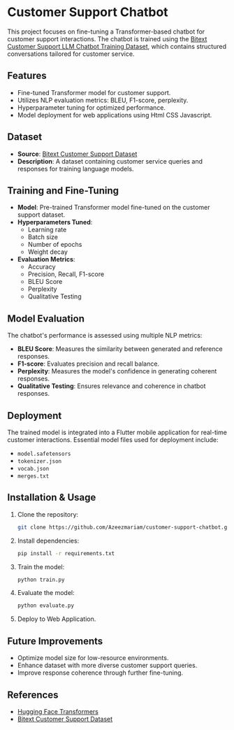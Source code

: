 # Customer Support Chatbot

This project focuses on fine-tuning a Transformer-based chatbot for customer support interactions. The chatbot is trained using the [Bitext Customer Support LLM Chatbot Training Dataset](https://huggingface.co/datasets/bitext/Bitext-customer-support-llm-chatbot-training-dataset), which contains structured conversations tailored for customer service.

## Features
- Fine-tuned Transformer model for customer support.
- Utilizes NLP evaluation metrics: BLEU, F1-score, perplexity.
- Hyperparameter tuning for optimized performance.
- Model deployment for web applications using Html CSS Javascript.

## Dataset
- **Source**: [Bitext Customer Support Dataset](https://huggingface.co/datasets/bitext/Bitext-customer-support-llm-chatbot-training-dataset)
- **Description**: A dataset containing customer service queries and responses for training language models.

## Training and Fine-Tuning
- **Model**: Pre-trained Transformer model fine-tuned on the customer support dataset.
- **Hyperparameters Tuned**:
  - Learning rate
  - Batch size
  - Number of epochs
  - Weight decay
- **Evaluation Metrics**:
  - Accuracy
  - Precision, Recall, F1-score
  - BLEU Score
  - Perplexity
  - Qualitative Testing

## Model Evaluation
The chatbot's performance is assessed using multiple NLP metrics:
- **BLEU Score**: Measures the similarity between generated and reference responses.
- **F1-score**: Evaluates precision and recall balance.
- **Perplexity**: Measures the model's confidence in generating coherent responses.
- **Qualitative Testing**: Ensures relevance and coherence in chatbot responses.

## Deployment
The trained model is integrated into a Flutter mobile application for real-time customer interactions. Essential model files used for deployment include:
- `model.safetensors`
- `tokenizer.json`
- `vocab.json`
- `merges.txt`

## Installation & Usage
1. Clone the repository:
   ```bash
   git clone https://github.com/Azeezmariam/customer-support-chatbot.git
   ```
2. Install dependencies:
   ```bash
   pip install -r requirements.txt
   ```
3. Train the model:
   ```bash
   python train.py
   ```
4. Evaluate the model:
   ```bash
   python evaluate.py
   ```
5. Deploy to Web Application.

## Future Improvements
- Optimize model size for low-resource environments.
- Enhance dataset with more diverse customer support queries.
- Improve response coherence through further fine-tuning.

## References
- [Hugging Face Transformers](https://huggingface.co/transformers/)
- [Bitext Customer Support Dataset](https://huggingface.co/datasets/bitext/Bitext-customer-support-llm-chatbot-training-dataset)

